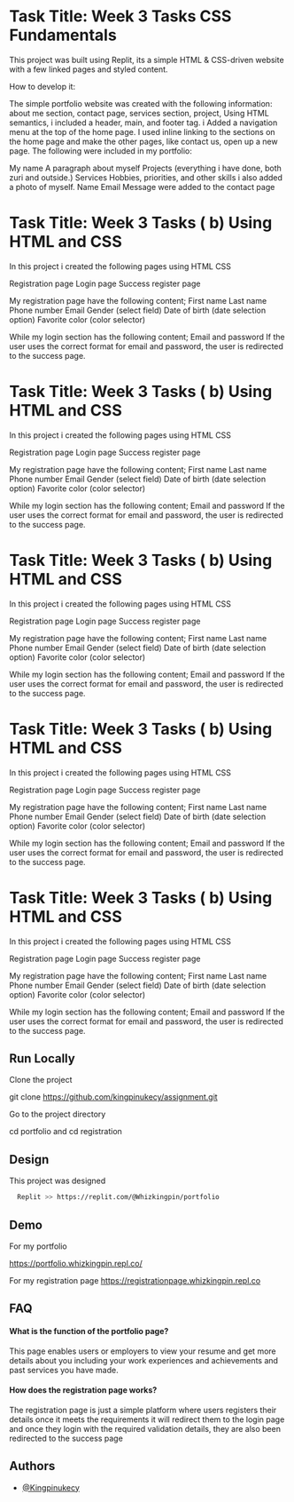 
# Task Title: Week 3 Tasks CSS Fundamentals

This project was built using Replit, its a simple HTML & CSS-driven website with a few linked pages and styled content.

How to develop it:

The simple portfolio website was created with the following information: about me section, contact page, services section, project, Using HTML semantics, 
i included a header, main, and footer tag. i Added a navigation menu at the top of the home page. I used inline linking to the sections on the home page and 
make the other pages, like contact us, open up a new page.
The following were included in my portfolio: 

My name
A paragraph about myself
Projects (everything i have done, both zuri and outside.)
Services 
Hobbies, priorities, and other skills
i also added a photo of myself.
Name
Email
Message
were added to the contact page



# Task Title: Week 3 Tasks ( b) Using HTML and CSS
In this project i created the following pages using HTML CSS

Registration page
Login page
Success register page

My registration page have the following content;
First name 
Last name
Phone number
Email 
Gender (select field)
Date of birth (date selection option)
Favorite color (color selector)

While my login section has the following content;
Email and
password
If the user uses the correct format for email and password, 
the user is redirected to the success page.
# Task Title: Week 3 Tasks ( b) Using HTML and CSS
In this project i created the following pages using HTML CSS

Registration page
Login page
Success register page

My registration page have the following content;
First name 
Last name
Phone number
Email 
Gender (select field)
Date of birth (date selection option)
Favorite color (color selector)

While my login section has the following content;
Email and
password
If the user uses the correct format for email and password, 
the user is redirected to the success page.
# Task Title: Week 3 Tasks ( b) Using HTML and CSS
In this project i created the following pages using HTML CSS

Registration page
Login page
Success register page

My registration page have the following content;
First name 
Last name
Phone number
Email 
Gender (select field)
Date of birth (date selection option)
Favorite color (color selector)

While my login section has the following content;
Email and
password
If the user uses the correct format for email and password, 
the user is redirected to the success page.
# Task Title: Week 3 Tasks ( b) Using HTML and CSS
In this project i created the following pages using HTML CSS

Registration page
Login page
Success register page

My registration page have the following content;
First name 
Last name
Phone number
Email 
Gender (select field)
Date of birth (date selection option)
Favorite color (color selector)

While my login section has the following content;
Email and
password
If the user uses the correct format for email and password, 
the user is redirected to the success page.
# Task Title: Week 3 Tasks ( b) Using HTML and CSS
In this project i created the following pages using HTML CSS

Registration page
Login page
Success register page

My registration page have the following content;
First name 
Last name
Phone number
Email 
Gender (select field)
Date of birth (date selection option)
Favorite color (color selector)

While my login section has the following content;
Email and
password
If the user uses the correct format for email and password, 
the user is redirected to the success page.
## Run Locally

Clone the project

  git clone https://github.com/kingpinukecy/assignment.git


Go to the project directory

  cd portfolio and cd registration

## Design

This project was designed

```bash
  Replit >> https://replit.com/@Whizkingpin/portfolio
```


## Demo
For my portfolio

https://portfolio.whizkingpin.repl.co/

For my registration page
https://registrationpage.whizkingpin.repl.co

## FAQ

#### What is the function of the portfolio page?

This page enables users or employers to view your resume
and get more details about you including your work experiences
and achievements and past services you have made.

#### How does the registration page works?

The registration page is just a simple platform where
users registers their details once it meets the requirements
it will redirect them to the login page and once they login
with the required validation details, they are also been 
redirected to the success page


## Authors

- [@Kingpinukecy](https://www.github.com/Kingpinukecy)

